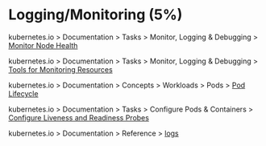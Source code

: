 # Logging/Monitoring (5%)

kubernetes.io > Documentation > Tasks > Monitor, Logging & Debugging > [Monitor Node Health](https://kubernetes.io/docs/tasks/debug-application-cluster/monitor-node-health/)

kubernetes.io > Documentation > Tasks > Monitor, Logging & Debugging > [Tools for Monitoring Resources](https://kubernetes.io/docs/tasks/debug-application-cluster/resource-usage-monitoring/)

kubernetes.io > Documentation > Concepts > Workloads > Pods > [Pod Lifecycle](https://kubernetes.io/docs/concepts/workloads/pods/pod-lifecycle/#container-probes)

kubernetes.io > Documentation > Tasks > Configure Pods & Containers > [Configure Liveness and Readiness Probes](https://kubernetes.io/docs/tasks/configure-pod-container/configure-liveness-readiness-probes/)

kubernetes.io > Documentation > Reference > [logs](https://kubernetes.io/docs/reference/generated/kubectl/kubectl-commands#logs)
